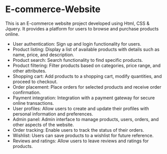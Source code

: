 # E-commerce-Website

This is an E-commerce website project developed using Html, CSS & Jquery. It provides a platform for users to browse and purchase products online.

- User authentication: Sign up and login functionality for users.
- Product listing: Display a list of available products with details such as name, price, and description.
- Product search: Search functionality to find specific products.
- Product filtering: Filter products based on categories, price range, and other attributes.
- Shopping cart: Add products to a shopping cart, modify quantities, and proceed to checkout.
- Order placement: Place orders for selected products and receive order confirmation.
- Payment integration: Integration with a payment gateway for secure online transactions.
- User profiles: Allow users to create and update their profiles with personal information and preferences.
- Admin panel: Admin interface to manage products, users, orders, and other aspects of the website.
- Order tracking: Enable users to track the status of their orders.
- Wishlist: Users can save products to a wishlist for future reference.
- Reviews and ratings: Allow users to leave reviews and ratings for products.
